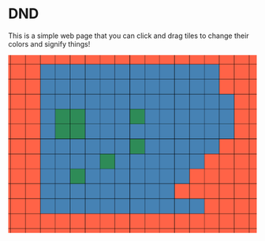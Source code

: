 # DND

This is a simple web page that you can click and drag tiles to change their
colors and signify things!

![](./dnd-board.png)
